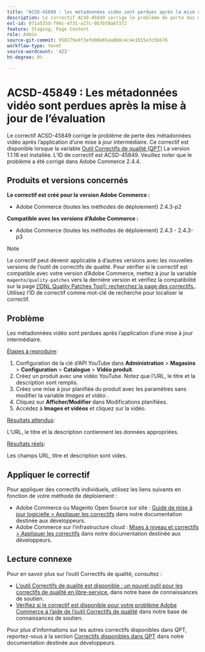 ```yaml
---
title: "ACSD-45849 : les métadonnées vidéo sont perdues après la mise à jour de l’évaluation"
description: Le correctif ACSD-45849 corrige le problème de perte des métadonnées vidéo après l’application d’une mise à jour intermédiaire. Ce correctif est disponible lorsque l’[outil de correctifs de qualité (QPT)](/help/announcements/adobe-commerce-announcements/magento-quality-patches-released-new-tool-to-self-serve-quality-patches.md) 1.1.18 est installé. L’ID de correctif est ACSD-45849. Veuillez noter que le problème a été corrigé dans Adobe Commerce 2.4.4.
exl-id: 071a535d-f96c-4731-a17c-0b7bf8a87372
feature: Staging, Page Content
role: Admin
source-git-commit: 958179e0f3efe08e65ea8b0c4c4e1015e3c5bb76
workflow-type: tm+mt
source-wordcount: '423'
ht-degree: 0%

---
```


# ACSD-45849 : Les métadonnées vidéo sont perdues après la mise à jour de l’évaluation

Le correctif ACSD-45849 corrige le problème de perte des métadonnées vidéo après l’application d’une mise à jour intermédiaire. Ce correctif est disponible lorsque la variable [Outil Correctifs de qualité (QPT)](/help/announcements/adobe-commerce-announcements/magento-quality-patches-released-new-tool-to-self-serve-quality-patches.md) La version 1.1.18 est installée. L’ID de correctif est ACSD-45849. Veuillez noter que le problème a été corrigé dans Adobe Commerce 2.4.4.

## Produits et versions concernés

**Le correctif est créé pour la version Adobe Commerce :**

* Adobe Commerce (toutes les méthodes de déploiement) 2.4.3-p2

**Compatible avec les versions d’Adobe Commerce :**

* Adobe Commerce (toutes les méthodes de déploiement) 2.4.3 - 2.4.3-p3

>[!NOTE]
>
>Le correctif peut devenir applicable à d’autres versions avec les nouvelles versions de l’outil de correctifs de qualité. Pour vérifier si le correctif est compatible avec votre version d’Adobe Commerce, mettez à jour la variable `magento/quality-patches` vers la dernière version et vérifiez la compatibilité sur la page [[!DNL Quality Patches Tool]: recherchez la page des correctifs.](https://devdocs.magento.com/quality-patches/tool.html#patch-grid). Utilisez l’ID de correctif comme mot-clé de recherche pour localiser le correctif.

## Problème

Les métadonnées vidéo sont perdues après l’application d’une mise à jour intermédiaire.

<u>Étapes à reproduire</u>:

1. Configuration de la clé d’API YouTube dans **Administration** > **Magasins** > **Configuration** > **Catalogue** > **Vidéo produit**.
1. Créez un produit avec une vidéo YouTube. Notez que l’URL, le titre et la description sont remplis.
1. Créez une mise à jour planifiée du produit avec les paramètres sans modifier la variable *Images et vidéo* .
1. Cliquez sur **Afficher/Modifier** dans Modifications planifiées.
1. Accédez à **Images et vidéos** et cliquez sur la vidéo.

<u>Résultats attendus</u>:

L’URL, le titre et la description contiennent les données appropriées.

<u>Résultats réels</u>:

Les champs URL, titre et description sont vides.

## Appliquer le correctif

Pour appliquer des correctifs individuels, utilisez les liens suivants en fonction de votre méthode de déploiement :

* Adobe Commerce ou Magento Open Source sur site : [Guide de mise à jour logicielle > Appliquer les correctifs](https://devdocs.magento.com/guides/v2.4/comp-mgr/patching/mqp.html) dans notre documentation destinée aux développeurs.
* Adobe Commerce sur l’infrastructure cloud : [Mises à niveau et correctifs > Appliquer les correctifs](https://devdocs.magento.com/cloud/project/project-patch.html) dans notre documentation destinée aux développeurs.

## Lecture connexe

Pour en savoir plus sur l’outil Correctifs de qualité, consultez :

* [L’outil Correctifs de qualité est disponible : un nouvel outil pour les correctifs de qualité en libre-service.](/help/announcements/adobe-commerce-announcements/magento-quality-patches-released-new-tool-to-self-serve-quality-patches.md) dans notre base de connaissances de soutien.
* [Vérifiez si le correctif est disponible pour votre problème Adobe Commerce à l’aide de l’outil Correctifs de qualité](/help/support-tools/patches-available-in-qpt-tool/check-patch-for-magento-issue-with-magento-quality-patches.md) dans notre base de connaissances de soutien.

Pour plus d’informations sur les autres correctifs disponibles dans QPT, reportez-vous à la section [Correctifs disponibles dans QPT](https://devdocs.magento.com/quality-patches/tool.html#patch-grid) dans notre documentation destinée aux développeurs.
